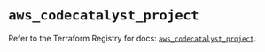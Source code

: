 # `aws_codecatalyst_project`

Refer to the Terraform Registry for docs: [`aws_codecatalyst_project`](https://registry.terraform.io/providers/hashicorp/aws/5.44.0/docs/resources/codecatalyst_project).
